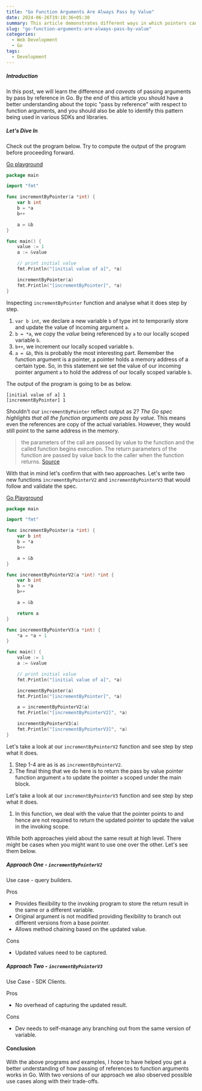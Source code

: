 ```yaml
---
title: "Go Function Arguments Are Always Pass by Value"
date: 2024-06-26T19:10:36+05:30
summary: This article demonstrates different ways in which pointers can be passed to functions as arguments and how they can affect the original variable or create new versions of the pointer. Each approach has its use cases and trade-offs depending on the specific requirements of a program.
slug: "go-function-arguments-are-always-pass-by-value"
categories:
  - Web Development
  - Go
tags:
  - Development
---
```

##### Introduction 
In this post, we will learn the difference and _caveats_ of passing arguments by pass by reference in Go. By the end of 
this article you should have a better understanding about the topic "pass by reference" with respect to function arguments, and you should also be 
able to identify this pattern being used in various SDKs and libraries. 

##### Let's Dive In

Check out the program below. Try to compute the output of the program before proceeding forward. 

[Go playground](https://go.dev/play/p/gbT-bzgi9yN)
```Go
package main

import "fmt"

func incrementByPointer(a *int) {
	var b int
	b = *a
	b++

	a = &b
}

func main() {
	value := 1
	a := &value

	// print initial value
	fmt.Println("[initial value of a]", *a)

	incrementByPointer(a)
	fmt.Println("[incrementByPointer]", *a)
}

```

Inspecting `incrementByPointer` function and analyse what it does step by step. 

1. `var b int`, we declare a new variable `b` of type int to temporarily store and update the value of incoming argument `a`. 
2. `b = *a`, we copy the _value_ being referenced by `a` to our locally scoped variable `b`. 
3. `b++`, we increment our locally scoped variable `b`. 
4. `a = &b`, this is probably the most interesting part. Remember the function argument is a pointer, a pointer holds a memory address of a certain type. 
So, in this statement we set the value of our incoming pointer argument `a` to hold the address of our locally scoped variable `b`.


The output of the program is going to be as below.
```text
[initial value of a] 1
[incrementByPointer] 1
```
Shouldn't our `incrementByPointer` reflect output as 2? _The Go spec highlights that all the function arguments are pass by value_. This means even the references are copy of the actual variables.
However, they would still point to the same address in the memory.

> the parameters of the call are passed by value to the function and the called function begins execution. The return parameters of the function are passed by value back
> to the caller when the function returns. [Source](https://go.dev/ref/spec#Calls)

With that in mind let's confirm that with two approaches. Let's write two new functions `incrementByPointerV2` and `incrementByPointerV3` that would follow and validate the spec.

[Go Playground](https://go.dev/play/p/d8950RmpuHS)
```Go
package main

import "fmt"

func incrementByPointer(a *int) {
	var b int
	b = *a
	b++

	a = &b
}

func incrementByPointerV2(a *int) *int {
	var b int
	b = *a
	b++

	a = &b

	return a
}

func incrementByPointerV3(a *int) {
	*a = *a + 1
}

func main() {
	value := 1
	a := &value

	// print initial value
	fmt.Println("[initial value of a]", *a)

	incrementByPointer(a)
	fmt.Println("[incrementByPointer]", *a)

	a = incrementByPointerV2(a)
	fmt.Println("[incrementByPointerV2]", *a)

	incrementByPointerV3(a)
	fmt.Println("[incrementByPointerV3]", *a)
}


```

Let's take a look at our `incrementByPointerV2` function and see step by step what it does.

1. Step 1-4 are as is as `incrementByPointerV2`.
2. The final thing that we do here is to return the pass by value pointer function argument `a` to update the pointer `a` scoped under the main block.

Let's take a look at our `incrementByPointerV3` function and see step by step what it does. 
1. In this function, we deal with the value that the pointer points to and hence are not required to return the updated pointer to update the value in the invoking scope. 

While both approaches yield about the same result at high level. There might be cases when you might want to use one over the other. Let's see them below. 

##### Approach One - `incrementByPointerV2`
Use case - query builders.

Pros 
- Provides flexibility to the invoking program to store the return result in the same or a different variable.
- Original argument is not modified providing flexibility to branch out different versions from a base pointer. 
- Allows method chaining based on the updated value.

Cons 
- Updated values need to be captured.


##### Approach Two - `incrementByPointerV3`
Use Case - SDK Clients. 

Pros 
- No overhead of capturing the updated result. 

Cons 
- Dev needs to self-manage any branching out from the same version of variable.


#### Conclusion 
With the above programs and examples, I hope to have helped you get a better understanding of how passing of references to function arguments works in Go. With two versions of our approach we also 
observed possible use cases along with their trade-offs. 